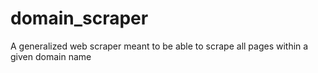 # domain_scraper
A generalized web scraper meant to be able to scrape all pages within a given domain name 
